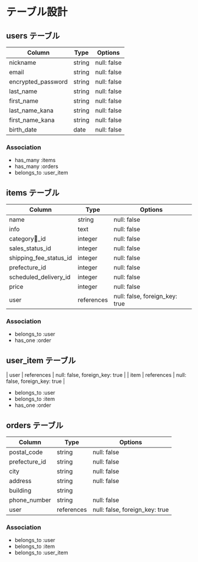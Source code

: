# テーブル設計

## users テーブル

| Column              | Type    | Options     |
| ------------------- | ------- | ----------- |
| nickname            | string  | null: false |
| email               | string  | null: false |
| encrypted_password  | string  | null: false |
| last_name           | string  | null: false |
| first_name          | string  | null: false |
| last_name_kana      | string  | null: false |
| first_name_kana     | string  | null: false |
| birth_date          | date    | null: false |

### Association

- has_many :items
- has_many :orders
- belongs_to :user_item

## items テーブル

| Column                   | Type       | Options     |
| -----------------------  | ---------- | ----------- |
| name                     | string     | null: false |
| info                     | text       | null: false |
| category_id              | integer    | null: false |
| sales_status_id          | integer    | null: false |
| shipping_fee_status_id   | integer    | null: false |
| prefecture_id            | integer    | null: false |
| scheduled_delivery_id    | integer    | null: false |
| price                    | integer    | null: false |
| user                     | references | null: false, foreign_key: true |

### Association

- belongs_to :user
- has_one :order

## user_item テーブル

| user | references | null: false, foreign_key: true |
| item | references | null: false, foreign_key: true |

- belongs_to :user
- belongs_to :item
- has_one :order

## orders テーブル

| Column         | Type       | Options     |
| -------------- | ---------- | ----------- |
| postal_code    | string     | null: false |
| prefecture_id  | string     | null: false |
| city           | string     | null: false |
| address        | string     | null: false |
| building       | string     |             |
| phone_number   | string     | null: false |
| user           | references | null: false, foreign_key: true |

### Association

- belongs_to :user
- belongs_to :item
- belongs_to :user_item
